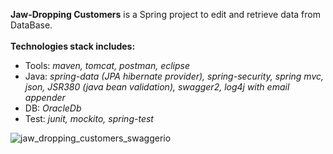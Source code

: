 **Jaw-Dropping Customers** is a Spring project to edit and retrieve data from DataBase. <br><br>
**Technologies stack includes:**
* Tools: _maven, tomcat, postman, eclipse_ <br>
* Java: _spring-data (JPA hibernate provider), spring-security, spring mvc, json, JSR380 (java bean validation), swagger2, log4j with email appender_ <br>
* DB: _OracleDb_ <br>
* Test: _junit, mockito, spring-test_

![jaw_dropping_customers_swaggerio](https://user-images.githubusercontent.com/30008280/55275841-dc1e9380-52f4-11e9-9082-2442e720e479.png)
